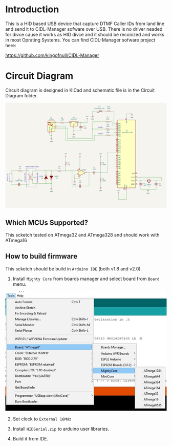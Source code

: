 # Introduction
This is a HID based USB device that capture DTMF Caller IDs from land line and send it to CIDL-Manager sofware over USB. There is no driver neaded for divce cause it works as HID divce and it should be reconized and works in most Oprating Systems. You can find CIDL-Manager sofware project here:

https://github.com/kingofnull/CIDL-Manager

# Circuit Diagram
Circuit diagram is designed in KiCad and schematic file is in the Circuit Diagram folder.

![Circuit Diagram](images/schematic.jpg) 

## Which MCUs Supported?

This scketch tested on ATmega32 and ATmega328 and should work with ATmega16

## How to build firmware
This scketch should be build in `Arduino IDE` (both v1.8 and v2.0).

1. Install `Mighty Core` from boards manager and select board from `Board` menu.

![bord select image](images/select-board.jpg)

2. Set clock to `External 16MHz` 

3. Install `HIDSerial.zip` to arduino user libraries.

4. Build it from IDE.
